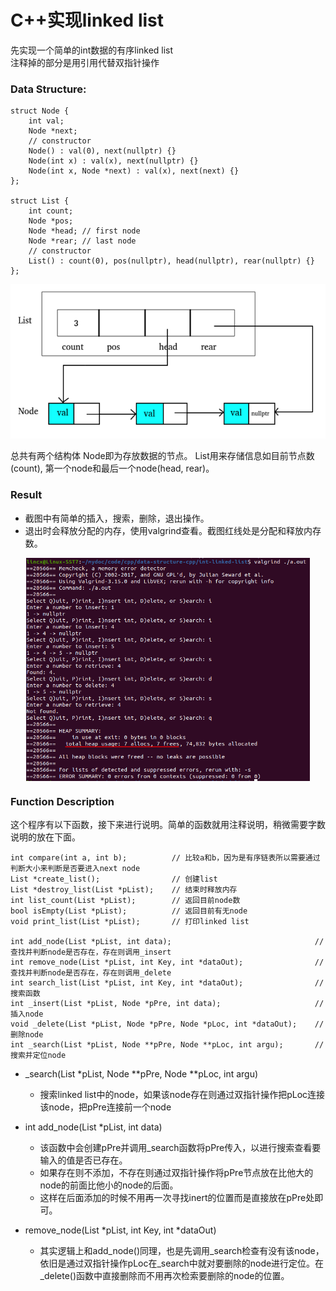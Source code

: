 # C++实现linked list
先实现一个简单的int数据的有序linked list  
注释掉的部分是用引用代替双指针操作


### Data Structure:
```
struct Node {
	int val;
	Node *next;
	// constructor
	Node() : val(0), next(nullptr) {}
	Node(int x) : val(x), next(nullptr) {}
	Node(int x, Node *next) : val(x), next(next) {}
};

struct List {
	int count;
	Node *pos;
	Node *head;	// first node
	Node *rear;	// last node
	// constructor
	List() : count(0), pos(nullptr), head(nullptr), rear(nullptr) {}
};
```
<div  align="center"><kbd>  
    <img src="./linked_list_structor.png" alt="structure" align=center />
</kbd></div><br>  
总共有两个结构体
Node即为存放数据的节点。  
List用来存储信息如目前节点数(count), 第一个node和最后一个node(head, rear)。

### Result  
* 截图中有简单的插入，搜索，删除，退出操作。
* 退出时会释放分配的内存，使用valgrind查看。截图红线处是分配和释放内存数。  

<div  align="center"><kbd>  
    <img src="./result.png" alt="result" align=center width="90%" />
</kbd></div>  

### Function Description
这个程序有以下函数，接下来进行说明。简单的函数就用注释说明，稍微需要字数说明的放在下面。
```
int compare(int a, int b);  		// 比较a和b，因为是有序链表所以需要通过判断大小来判断是否要进入next node
List *create_list();        		// 创建list
List *destroy_list(List *pList);    // 结束时释放内存
int list_count(List *pList);        // 返回目前node数
bool isEmpty(List *pList);          // 返回目前有无node
void print_list(List *pList);       // 打印linked list

int add_node(List *pList, int data);                                // 查找并判断node是否存在，存在则调用_insert
int remove_node(List *pList, int Key, int *dataOut);                // 查找并判断node是否存在，存在则调用_delete
int search_list(List *pList, int Key, int *dataOut);                // 搜索函数
int _insert(List *pList, Node *pPre, int data);                     // 插入node
void _delete(List *pList, Node *pPre, Node *pLoc, int *dataOut);    // 删除node
int _search(List *pList, Node **pPre, Node **pLoc, int argu);       // 搜索并定位node
```
* _search(List *pList, Node **pPre, Node **pLoc, int argu)
    * 搜索linked list中的node，如果该node存在则通过双指针操作把pLoc连接该node，把pPre连接前一个node  
    

* int add_node(List *pList, int data)
    * 该函数中会创建pPre并调用_search函数将pPre传入，以进行搜索查看要输入的值是否已存在。
    * 如果存在则不添加，不存在则通过双指针操作将pPre节点放在比他大的node的前面比他小的node的后面。
    * 这样在后面添加的时候不用再一次寻找inert的位置而是直接放在pPre处即可。  


* remove_node(List *pList, int Key, int *dataOut)
    * 其实逻辑上和add_node()同理，也是先调用_search检查有没有该node，依旧是通过双指针操作pLoc在_search中就对要删除的node进行定位。在_delete()函数中直接删除而不用再次检索要删除的node的位置。